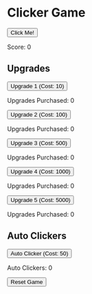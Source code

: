 <!DOCTYPE html>
<html>
<head>
    <title>Clicker Game</title>
    <link rel="stylesheet" href="style.css">
</head>
<body>
    <h1>Clicker Game</h1>
    <button id="clickButton">Click Me!</button>
    <p>Score: <span id="score">0</span></p>
    <h2>Upgrades</h2>
    <button id="upgrade1">Upgrade 1 (Cost: <span id="upgrade1Cost">10</span>)</button>
    <p>Upgrades Purchased: <span id="numUpgrades">0</span></p>
    <button id="upgrade2">Upgrade 2 (Cost: <span id="upgrade2Cost">100</span>)</button>
    <p>Upgrades Purchased: <span id="numUpgrades2">0</span></p>
    <button id="upgrade3">Upgrade 3 (Cost: <span id="upgrade3Cost">500</span>)</button>
    <p>Upgrades Purchased: <span id="numUpgrades3">0</span></p>
    <button id="upgrade4">Upgrade 4 (Cost: <span id="upgrade4Cost">1000</span>)</button>
    <p>Upgrades Purchased: <span id="numUpgrades4">0</span></p>
    <button id="upgrade5">Upgrade 5 (Cost: <span id="upgrade5Cost">5000</span>)</button>
    <p>Upgrades Purchased: <span id="numUpgrades5">0</span></p>
    <h2>Auto Clickers</h2>
    <button id="autoClicker1">Auto Clicker (Cost: <span id="autoClicker1Cost">50</span>)</button>
    <p>Auto Clickers: <span id="numAutoClickersDisplay">0</span></p>
    <button id="resetButton">Reset Game</button>
    <script src="script.js"></script>
</body>

</html>
